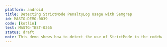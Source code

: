 ```yaml
---
platform: android
title: Detecting StrictMode PenaltyLog Usage with Semgrep
id: MASTG-DEMO-0039
code: [kotlin]
test: MASTG-TEST-0265
status: draft
note: This demo shows how to detect the use of StrictMode in the codebase using Semgrep.
---
```

